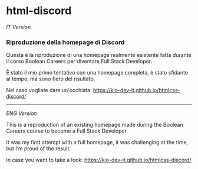 # html-discord

_IT Version_

### Riproduzione della homepage di Discord

Questa è la riproduzione di una homepage realmente esistente fatta durante il corso Boolean Careers per diventare Full Stack Developer.

È stato il mio primo tentativo con una homepage completa, 
è stato sfidante al tempo, ma sono fiero del risultato.

Nel caso vogliate dare un'occhiata: https://kio-dev-it.github.io/htmlcss-discord/


---

_ENG Version_



This is a reproduction of an existing homepage made during the Boolean Careers course to become a Full Stack Developer.

It was my first attempt with a full homepage, 
it was challenging at the time, but I’m proud of the result.

In case you want to take a look: https://kio-dev-it.github.io/htmlcss-discord/